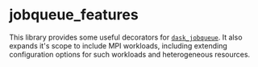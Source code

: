 # jobqueue_features
This library provides some useful decorators for [`dask_jobqueue`](https://github.com/dask/dask-jobqueue). It also expands it's scope to include MPI workloads, including extending configuration options for such workloads and heterogeneous resources.
